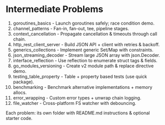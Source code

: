 # Intermediate Problems

1. goroutines_basics - Launch goroutines safely; race condition demo.
2. channel_patterns - Fan-in, fan-out, tee, pipeline stages.
3. context_cancellation - Propagate cancellation & timeouts through call chain.
4. http_rest_client_server - Build JSON API + client with retries & backoff.
5. generics_collections - Implement generic Set/Map with constraints.
6. json_streaming_decoder - Stream large JSON array with json.Decoder.
7. interface_reflection - Use reflection to enumerate struct tags & fields.
8. go_modules_versioning - Create v2 module path & replace directive demo.
9. testing_table_property - Table + property based tests (use quick package).
10. benchmarking - Benchmark alternative implementations + memory allocs.
11. error_wrapping - Custom error types + unwrap chain logging.
12. file_watcher - Cross-platform FS watcher with debouncing.

Each problem: its own folder with README.md instructions & optional starter code.